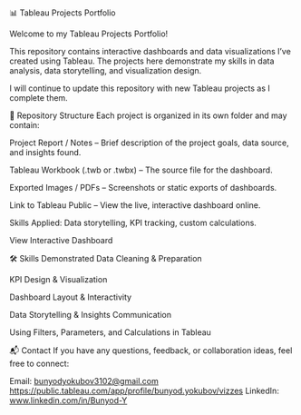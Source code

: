 📊 Tableau Projects Portfolio

Welcome to my Tableau Projects Portfolio!

This repository contains interactive dashboards and data visualizations I’ve created using Tableau. The projects here demonstrate my skills in data analysis, data storytelling, and visualization design.

I will continue to update this repository with new Tableau projects as I complete them.

📂 Repository Structure
Each project is organized in its own folder and may contain:

Project Report / Notes – Brief description of the project goals, data source, and insights found.

Tableau Workbook (.twb or .twbx) – The source file for the dashboard.

Exported Images / PDFs – Screenshots or static exports of dashboards.

Link to Tableau Public – View the live, interactive dashboard online.

Skills Applied: Data storytelling, KPI tracking, custom calculations.

View Interactive Dashboard

🛠 Skills Demonstrated
Data Cleaning & Preparation

KPI Design & Visualization

Dashboard Layout & Interactivity

Data Storytelling & Insights Communication

Using Filters, Parameters, and Calculations in Tableau

📬 Contact
If you have any questions, feedback, or collaboration ideas, feel free to connect:

Email: bunyodyokubov3102@gmail.com
https://public.tableau.com/app/profile/bunyod.yokubov/vizzes
LinkedIn: www.linkedin.com/in/Bunyod-Y

